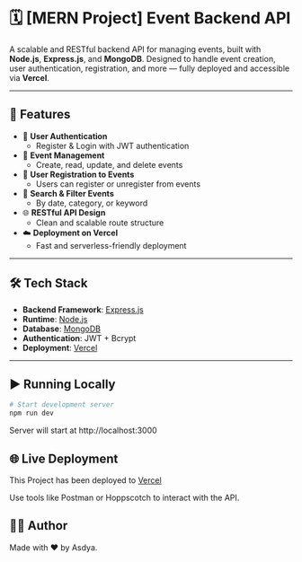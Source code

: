 # 🗓️ [MERN Project] Event Backend API

A scalable and RESTful backend API for managing events, built with **Node.js**, **Express.js**, and **MongoDB**. Designed to handle event creation, user authentication, registration, and more — fully deployed and accessible via **Vercel**.

---

## 🚀 Features

- 🔐 **User Authentication**
  - Register & Login with JWT authentication
- 📅 **Event Management**
  - Create, read, update, and delete events
- 📝 **User Registration to Events**
  - Users can register or unregister from events
- 🔎 **Search & Filter Events**
  - By date, category, or keyword
- 🌐 **RESTful API Design**
  - Clean and scalable route structure
- ☁️ **Deployment on Vercel**
  - Fast and serverless-friendly deployment

---

## 🛠️ Tech Stack

- **Backend Framework**: [Express.js](https://expressjs.com/)
- **Runtime**: [Node.js](https://nodejs.org/)
- **Database**: [MongoDB](https://www.mongodb.com/)
- **Authentication**: JWT + Bcrypt
- **Deployment**: [Vercel](https://vercel.com/)

---

## ▶️ Running Locally

```bash
# Start development server
npm run dev
```

Server will start at http://localhost:3000

## 🌐 Live Deployment

This Project has been deployed to [Vercel](https://api-mern-event.vercel.app/)

Use tools like Postman or Hoppscotch to interact with the API.

## 🙋‍♀️ Author

Made with ❤️ by Asdya.
